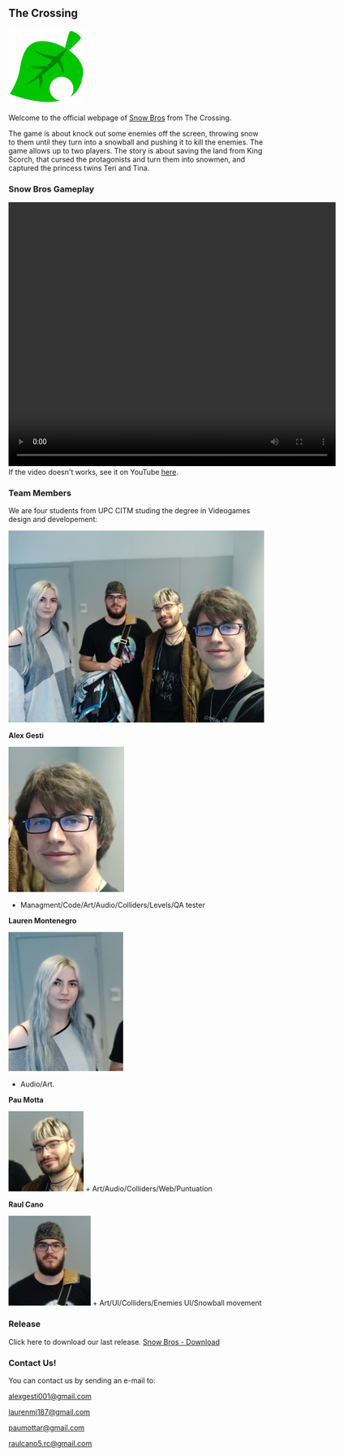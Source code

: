 ## **The Crossing**

<img src="FOTOS/Icon_Less.png" alt="hi" class="inline"/>

Welcome to the official webpage of [Snow Bros](https://github.com/alexgesti/Snow-Bros.-Nick-and-Tom) from The Crossing.

The game is about knock out some enemies off the screen, throwing snow to them until they turn into a snowball and pushing it to kill the enemies. The game allows up to two players.
The story is about saving the land from King Scorch, that cursed the protagonists and turn them into snowmen, and captured the princess twins Teri and Tina.

### Snow Bros Gameplay



<video src="https://www.youtube.com/watch?v=y8kArjtCETc&feature=youtu.be" align="center" width="645" height="520" controls preload></video>
If the video doesn't works, see it on YouTube [here](https://www.youtube.com/watch?v=y8kArjtCETc&feature=youtu.be).




### Team Members

We are four students from UPC CITM studing the degree in Videogames design and developement:


<img src="FOTOS/Photo_Group_2.jpg" alt="hi" class="inline"/>

**Alex Gesti**

<img src="FOTOS/alex.jpg" alt="hi" class="inline"/>

+ Managment/Code/Art/Audio/Colliders/Levels/QA tester

 
**Lauren Montenegro**  


<img src="FOTOS/lauren.jpg" alt="hi" class="inline"/>

+ Audio/Art.


**Pau Motta** 


<img src="FOTOS/pau.jpg" alt="hi" class="inline"/>
+ Art/Audio/Colliders/Web/Puntuation


**Raul Cano**

<img src="FOTOS/raul.jpg" alt="hi" class="inline"/>
+ Art/UI/Colliders/Enemies UI/Snowball movement


### Release

Click here to download our last release.
<a href="https://github.com/alexgesti/Snow-Bros.-Nick-and-Tom/releases/download/1.0/TheCrossing_SnowBros.Nick.Tom_v1.0.zip" download="Snow Bros - 0.5">
                       Snow Bros - Download
                      </a>



### Contact Us!

You can contact us by sending an e-mail to:

alexgesti001@gmail.com

laurenmj187@gmail.com

paumottar@gmail.com

raulcano5.rc@gmail.com
